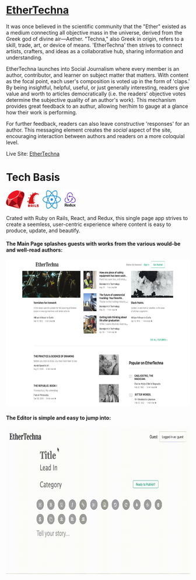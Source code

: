 # **[EtherTechna](https://ethertechna.herokuapp.com/)**


It was once believed in the scientific community that the "Ether" existed as a medium connecting all objective mass in the universe, derived from the Greek god of divine air—Aether.  "Techna," also Greek in origin, refers to a skill, trade, art, or device of means.  'EtherTechna' then strives to connect artists, crafters, and ideas as a collaborative hub, sharing information and understanding.

EtherTechna launches into Social Journalism where every member is an author, contributor, and learner on subject matter that matters.  With content as the focal point, each user's composition is voted up in the form of 'claps.'  By being insightful, helpful, useful, or just generally interesting, readers give value and worth to articles democratically (i.e. the readers' objective votes determine the subjective quality of an author's work).  This mechanism provides great feedback to an authur, allowing her/him to gauge at a glance how their work is performing.

For further feedback, readers can also leave constructive 'responses' for an author.  This messaging element creates the *social* aspect of the site, encouraging interaction between authors and readers on a more coloquial level.

Live Site: [EtherTechna](https://ethertechna.herokuapp.com/)





# **Tech Basis**
<a href="https://www.ruby-lang.org/en/"><img src="./src/common/images/5a358a828a88b4.8411539615134583065674.png" width="50" height="50"/></a><a href="https://rubyonrails.org/"><img src="./src/common/images/kissclipart-ruby-on-rails-logo-transparent-clipart-ruby-on-rai-f272d849509c5dbb.png" width="50" height="50"/></a><a href="https://reactjs.org/"><img src="./src/common/images/kisspng-react-logo-javascript-front-and-back-ends-user-int-5afef575c096e1.8015139215266584217889.png" width="50" height="50"/></a><a href="https://redux.js.org/"><img src="./src/common/images/kisspng-redux-react-javascript-vue-js-single-page-applicat-5af5cde424ee15.8061979615260584681513.png" width="50" height="50"/></a>

Crated with Ruby on Rails, React, and Redux, this single page app strives to create a seemless, user-centric experience where content is easy to produce, update, and beautify.

#### The Main Page splashes guests with works from the various would-be and well-read authors:


<img src="./src/common/images/ethertechna_prod_screenshot.png" width="700" height="400"/>



#### The Editor is simple and easy to jump into:

<img src="./src/common/images/ethertechna_story_demo.gif" width="700" height="400"/>

